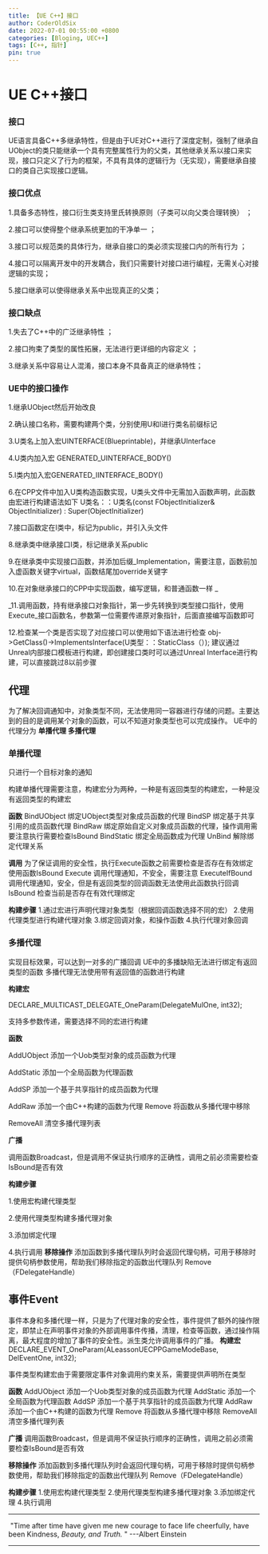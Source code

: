 ```yaml
---
title: 【UE C++】接口
author: CoderOldSix
date: 2022-07-01 00:55:00 +0800
categories: [Bloging, UEC++]
tags: [C++, 指针]
pin: true
---
```


# UE	C++接口

### 接口

UE语言具备C++多继承特性，但是由于UE对C++进行了深度定制，强制了继承自UObject的类只能继承一个具有完整属性行为的父类，其他继承关系以接口来实现，接口只定义了行为的框架，不具有具体的逻辑行为（无实现），需要继承自接口的类自己实现接口逻辑。

### 接口优点 

1.具备多态特性，接口衍生类支持里氏转换原则（子类可以向父类合理转换） ；

2.接口可以使得整个继承系统更加的干净单一 ；

3.接口可以规范类的具体行为，继承自接口的类必须实现接口内的所有行为 ；

4.接口可以隔离开发中的开发耦合，我们只需要针对接口进行编程，无需关心对接逻辑的实现；

5.接口继承可以使得继承关系中出现真正的父类；

### 接口缺点 

1.失去了C++中的广泛继承特性 ；

2.接口拘束了类型的属性拓展，无法进行更详细的内容定义 ；

3.继承关系中容易让人混淆，接口本身不具备真正的继承特性；

### UE中的接口操作

1.继承UObject然后开始改良 

2.确认接口名称，需要构建两个类，分别使用U和I进行类名前缀标记 

3.U类名上加入宏UINTERFACE(Blueprintable)，并继承UInterface 

4.U类内加入宏 GENERATED_UINTERFACE_BODY() 

5.I类内加入宏GENERATED_IINTERFACE_BODY() 

6.在CPP文件中加入U类构造函数实现，U类头文件中无需加入函数声明，此函数由宏进行构建语法如下 U类名：：U类名(const FObjectInitializer& ObjectInitializer) : Super(ObjectInitializer) 

7.接口函数定在I类中，标记为public，并引入头文件 

8.继承类中继承接口I类，标记继承关系public 

9.在继承类中实现接口函数，并添加后缀_Implementation，需要注意，函数前加入虚函数关键字virtual，函数结尾加override关键字 

10.在对象继承接口的CPP中实现函数，编写逻辑，和普通函数一样 _

_11.调用函数，持有继承接口对象指针，第一步先转换到I类型接口指针，使用Execute_接口函数名，参数第一位需要传递原对象指针，后面直接编写函数即可 

12.检查某一个类是否实现了对应接口可以使用如下语法进行检查 obj->GetClass()->ImplementsInterface(U类型：：StaticClass（）); 建议通过Unreal内部接口模板进行构建，即创建接口类时可以通过Unreal Interface进行构建，可以直接跳过8以前步骤

## 代理

为了解决回调通知中，对象类型不同，无法使用同一容器进行存储的问题。主要达到的目的是调用某个对象的函数，可以不知道对象类型也可以完成操作。  UE中的代理分为 **单播代理 多播代理**

### 单播代理

只进行一个目标对象的通知

构建单播代理需要注意，构建宏分为两种，一种是有返回类型的构建宏，一种是没有返回类型的构建宏

**函数**
BindUObject 绑定UObject类型对象成员函数的代理
BindSP 绑定基于共享引用的成员函数代理
BindRaw 绑定原始自定义对象成员函数的代理，操作调用需要注意执行需要检查IsBound
BindStatic 绑定全局函数成为代理
UnBind 解除绑定代理关系

**调用**
为了保证调用的安全性，执行Execute函数之前需要检查是否存在有效绑定使用函数IsBound
Execute   调用代理通知，不安全，需要注意
ExecuteIfBound   调用代理通知，安全，但是有返回类型的回调函数无法使用此函数执行回调
IsBound  检查当前是否存在有效代理绑定

**构建步骤**
1.通过宏进行声明代理对象类型（根据回调函数选择不同的宏）
2.使用代理类型进行构建代理对象
3.绑定回调对象，和操作函数
4.执行代理对象回调

### 多播代理

实现目标效果，可以达到一对多的广播回调  UE中的多播缺陷无法进行绑定有返回类型的函数  多播代理无法使用带有返回值的函数进行构建 

**构建宏** 

DECLARE_MULTICAST_DELEGATE_OneParam(DelegateMulOne, int32); 

支持多参数传递，需要选择不同的宏进行构建 

**函数**  

AddUObject 添加一个Uob类型对象的成员函数为代理 

AddStatic 添加一个全局函数为代理函数 

AddSP 添加一个基于共享指针的成员函数为代理 

AddRaw 添加一个由C++构建的函数为代理 Remove  将函数从多播代理中移除 

RemoveAll 清空多播代理列表 

**广播** 

调用函数Broadcast，但是调用不保证执行顺序的正确性，调用之前必须需要检查IsBound是否有效   

**构建步骤** 

1.使用宏构建代理类型 

2.使用代理类型构建多播代理对象 

3.添加绑定代理 

4.执行调用 **移除操作** 添加函数到多播代理队列时会返回代理句柄，可用于移除时提供句柄参数使用，帮助我们移除指定的函数出代理队列 Remove（FDelegateHandle）

## 事件Event

事件本身和多播代理一样，只是为了代理对象的安全性，事件提供了额外的操作限定，即禁止在声明事件对象的外部调用事件传播，清理，检查等函数，通过操作隔离，最大程度的增加了事件的安全性。派生类允许调用事件的广播。
**构建宏**
DECLARE_EVENT_OneParam(ALeassonUECPPGameModeBase, DelEventOne, int32);

事件类型构建宏由于需要限定事件对象调用约束关系，需要提供声明所在类型

**函数**
AddUObject  添加一个Uob类型对象的成员函数为代理
AddStatic 添加一个全局函数为代理函数
AddSP  添加一个基于共享指针的成员函数为代理
AddRaw 添加一个由C++构建的函数为代理
Remove   将函数从多播代理中移除
RemoveAll 清空多播代理列表

**广播**
调用函数Broadcast，但是调用不保证执行顺序的正确性，调用之前必须需要检查IsBound是否有效

**移除操作**
添加函数到多播代理队列时会返回代理句柄，可用于移除时提供句柄参数使用，帮助我们移除指定的函数出代理队列
Remove（FDelegateHandle）

**构建步骤**
1.使用宏构建代理类型
2.使用代理类型构建多播代理对象
3.添加绑定代理
4.执行调用



---

​			"Time after time have given me new courage to face life cheerfully, have been Kindness, *Beauty, and Truth.* "           ---Albert Einstein

---

